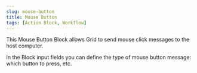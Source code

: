 ```yaml
---
slug: mouse-button
title: Mouse Button
tags: [Action Block, Workflow]
---
```


This Mouse Button Block allows Grid to send mouse click messages to the host computer.

In the Block input fields you can define the type of mouse button message: which button to press, etc.